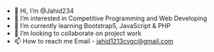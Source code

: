 - 👋 Hi, I’m @Jahid234
- 👀 I’m interested in Competitive Programming and Web Developing
- 🌱 I’m currently learning Bootstrap5, JavaScript & PHP
- 💞️ I’m looking to collaborate on project work
- 📫 How to reach me Email - jahid1213cvgc@gmail.com

<!---
Jahid234/Jahid234 is a ✨ special ✨ repository because its `README.md` (this file) appears on your GitHub profile.
You can click the Preview link to take a look at your changes.
--->
